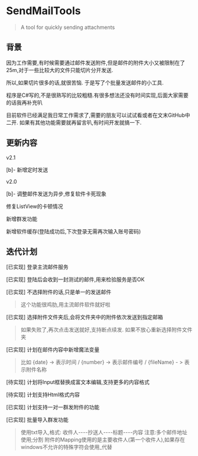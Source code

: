 # SendMailTools
> A tool for quickly sending attachments
## 背景

因为工作需要,有时候需要通过邮件发送附件,但是邮件的附件大小又被限制在了25m,对于一些比较大的文件只能切片分开发送.

所以,如果切片很多的话,就很苦恼. 于是写了个批量发送邮件的小工具.

程序是C#写的,不是很熟写的比较粗糙.有很多想法还没有时间实现,后面大家需要的话我再补充叭

目前软件已经满足我日常工作需求了,需要的朋友可以试试看或者在文末GitHub中二开. 如果有其他功能需要就再留言叭,有时间开发就搞一下.

## 更新内容

v2.1

[b]- 新增定时发送

v2.0

[b]- 调整邮件发送为异步,修复软件卡死现象

修复ListView的卡顿情况

新增群发功能

新增软件缓存(登陆成功后,下次登录无需再次输入账号密码)

## 迭代计划

[已实现] 登录主流邮件服务

[已实现] 登陆后会收到一封测试的邮件,用来检验服务是否OK

[已实现] 不选择附件的话,只是单一的发送邮件
> 这个功能很鸡肋,用主流邮件软件就好啦

[已实现] 选择附件文件夹后,会将文件夹中的附件依次发送到指定邮箱
> 如果失败了,再次点击发送就好,支持断点续发. 如果不放心重新选择附件文件夹

[已实现] 计划在邮件内容中新增魔法变量
> 比如 {date} -> 表示时间  /   {number} -> 表示邮件编号 /  {fileName} - > 表示附件名称            

[待实现] 计划将Input框替换成富文本编辑,支持更多的内容格式

[待实现] 计划支持Html格式内容

[已实现] 计划支持一对一群发附件的功能

[已实现] 批量导入群发功能
> 使用txt导入,格式: 收件人----抄送人----标题----内容          注意:多个邮件地址使用;分割
> 附件的Mapping使用的是主要收件人(第一个收件人),如果存在windows不允许的特殊字符会使用_代替








